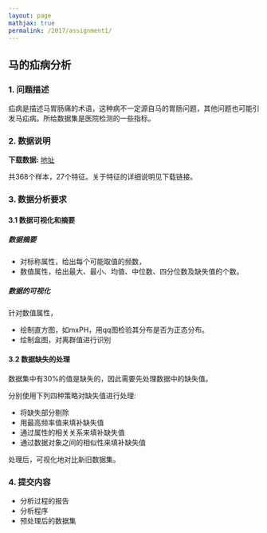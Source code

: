 ```yaml
---
layout: page
mathjax: true
permalink: /2017/assignment1/
---
```


## 马的疝病分析

### 1. 问题描述

疝病是描述马胃肠痛的术语，这种病不一定源自马的胃肠问题，其他问题也可能引发马疝病。所给数据集是医院检测的一些指标。

### 2. 数据说明

**下载数据:**
[地址](http://archive.ics.uci.edu/ml/datasets/Horse+Colic)

共368个样本，27个特征。关于特征的详细说明见下载链接。

### 3. 数据分析要求

#### 3.1 数据可视化和摘要

##### 数据摘要

- 对标称属性，给出每个可能取值的频数，
- 数值属性，给出最大、最小、均值、中位数、四分位数及缺失值的个数。

##### 数据的可视化

针对数值属性，

- 绘制直方图，如mxPH，用qq图检验其分布是否为正态分布。
- 绘制盒图，对离群值进行识别

#### 3.2 数据缺失的处理

数据集中有30%的值是缺失的，因此需要先处理数据中的缺失值。

分别使用下列四种策略对缺失值进行处理:

- 将缺失部分剔除
- 用最高频率值来填补缺失值
- 通过属性的相关关系来填补缺失值
- 通过数据对象之间的相似性来填补缺失值

处理后，可视化地对比新旧数据集。

### 4. 提交内容

- 分析过程的报告
- 分析程序
- 预处理后的数据集
